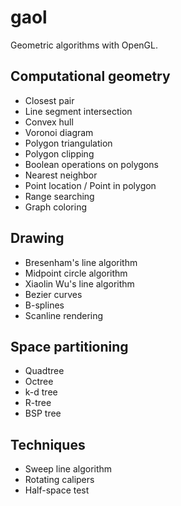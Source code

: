 # gaol
Geometric algorithms with OpenGL.

## Computational geometry
- Closest pair
- Line segment intersection
- Convex hull
- Voronoi diagram
- Polygon triangulation
- Polygon clipping
- Boolean operations on polygons
- Nearest neighbor
- Point location / Point in polygon
- Range searching
- Graph coloring

## Drawing
- Bresenham's line algorithm
- Midpoint circle algorithm
- Xiaolin Wu's line algorithm
- Bezier curves
- B-splines
- Scanline rendering

## Space partitioning
- Quadtree
- Octree
- k-d tree
- R-tree
- BSP tree

## Techniques
- Sweep line algorithm
- Rotating calipers
- Half-space test
